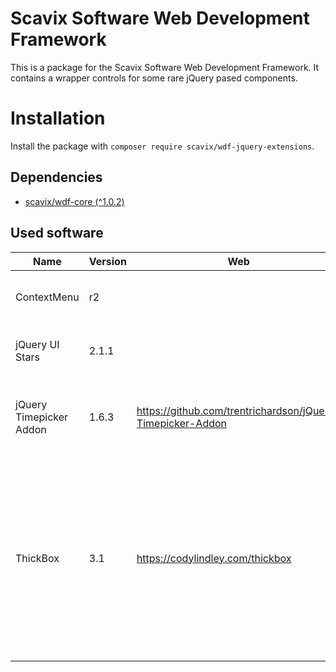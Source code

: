 Scavix Software Web Development Framework
=========================================
This is a package for the Scavix Software Web Development Framework.
It contains a wrapper controls for some rare jQuery pased components.

Installation
============
Install the package with `composer require scavix/wdf-jquery-extensions`.

Dependencies
------------
* [scavix/wdf-core (^1.0.2)](https://packagist.org/packages/scavix/wdf-core#v1.0.2)

Used software
-------------
| Name | Version | Web | Description |
|---|---|---|---|
| ContextMenu | r2 |  | [DISCONTINUED] jQuery plugin for right-click context menus |
| jQuery UI Stars | 2.1.1 |  | [DISCONTINUED] A star rating plugin for jQuery UI |
| jQuery Timepicker Addon | 1.6.3 | https://github.com/trentrichardson/jQuery-Timepicker-Addon | [UNMAINTAINED] The timepicker addon adds a timepicker to jQuery UI Datepicker |
| ThickBox | 3.1 | https://codylindley.com/thickbox | ThickBox is a webpage UI dialog widget written in JavaScript on top of the jQuery library. Its function is to show a single image, multiple images, inline content, iframed content, or content served through AJAX in a hybrid modal. |

